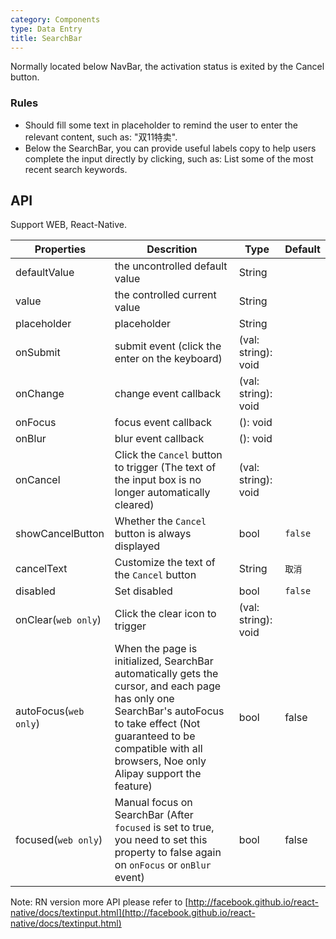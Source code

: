 ```yaml
---
category: Components
type: Data Entry
title: SearchBar
---
```


Normally located below NavBar, the activation status is exited by the Cancel button.

### Rules

- Should fill some text in placeholder to remind the user to enter the relevant content, such as: "双11特卖".
- Below the SearchBar, you can provide useful labels copy to help users complete the input directly by clicking, such as: List some of the most recent search keywords.

## API

Support WEB, React-Native.

Properties | Descrition | Type | Default
-----------|------------|------|--------
| defaultValue |  the uncontrolled default value    | String |    |
| value      |  the controlled current value  | String |    |
| placeholder    |    placeholder   | String |    |
| onSubmit    |  submit event (click the enter on the keyboard) | (val: string): void |    |
| onChange    |    change event callback     | (val: string): void |    |
| onFocus    |    focus event callback     | (): void |    |
| onBlur    |    blur event callback     | (): void |    |
| onCancel  | Click the `Cancel` button to trigger (The text of the input box is no longer automatically cleared) | (val: string): void |    |
| showCancelButton |  Whether the `Cancel` button is always displayed  | bool |  `false`  |
| cancelText  |  Customize the text of the `Cancel` button   | String |  `取消`  |
| disabled    |   Set disabled  | bool |  `false`  |
| onClear(`web only`)  |  Click the clear icon to trigger   | (val: string): void |    |
| autoFocus(`web only`)   | When the page is initialized, SearchBar automatically gets the cursor, and each page has only one SearchBar's autoFocus to take effect (Not guaranteed to be compatible with all browsers, Noe only Alipay support the feature) | bool | false  |
| focused(`web only`) | Manual focus on SearchBar (After `focused` is set to true, you need to set this property to false again on `onFocus` or `onBlur` event) | bool | false  |

Note: RN version more API please refer to [http://facebook.github.io/react-native/docs/textinput.html](http://facebook.github.io/react-native/docs/textinput.html)
